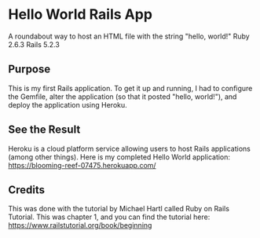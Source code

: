 # Hello World Rails App

A roundabout way to host an HTML file with the string "hello, world!"
Ruby 2.6.3
Rails 5.2.3

## Purpose
This is my first Rails application. To get it up and running, I had to configure
the Gemfile, alter the application (so that it posted "hello, world!"), and deploy
the application using Heroku.

## See the Result
Heroku is a cloud platform service allowing users to host Rails applications (among other things).
Here is my completed Hello World application:
    https://blooming-reef-07475.herokuapp.com/

## Credits
This was done with the tutorial by Michael Hartl called Ruby on Rails Tutorial. This was chapter 1, and you
can find the tutorial here: https://www.railstutorial.org/book/beginning